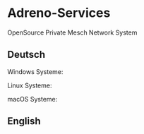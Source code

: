 # Adreno-Services
OpenSource Private Mesch Network System

Deutsch 
---------

Windows Systeme:

Linux Systeme:

macOS Systeme:


English
---------
